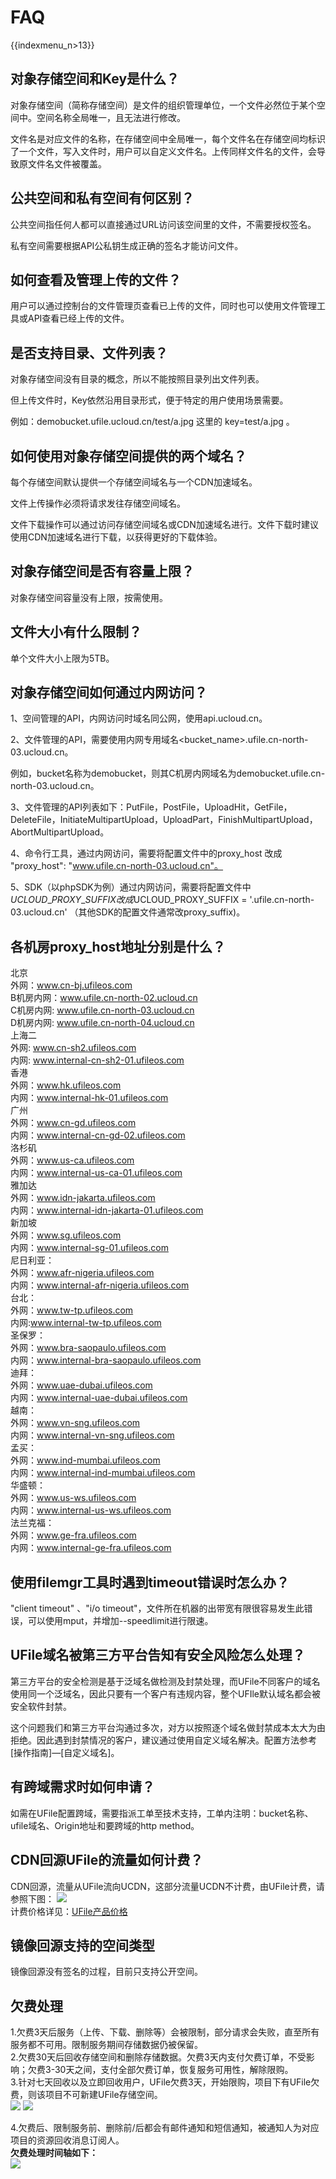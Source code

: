 # FAQ

{{indexmenu_n>13}}

## 对象存储空间和Key是什么？

对象存储空间（简称存储空间）是文件的组织管理单位，一个文件必然位于某个空间中。空间名称全局唯一，且无法进行修改。

文件名是对应文件的名称，在存储空间中全局唯一，每个文件名在存储空间均标识了一个文件，写入文件时，用户可以自定义文件名。上传同样文件名的文件，会导致原文件名文件被覆盖。

## 公共空间和私有空间有何区别？

公共空间指任何人都可以直接通过URL访问该空间里的文件，不需要授权签名。

私有空间需要根据API公私钥生成正确的签名才能访问文件。

## 如何查看及管理上传的文件？

用户可以通过控制台的文件管理页查看已上传的文件，同时也可以使用文件管理工具或API查看已经上传的文件。

## 是否支持目录、文件列表？

对象存储空间没有目录的概念，所以不能按照目录列出文件列表。

但上传文件时，Key依然沿用目录形式，便于特定的用户使用场景需要。

例如：demobucket.ufile.ucloud.cn/test/a.jpg 这里的 key=test/a.jpg 。

## 如何使用对象存储空间提供的两个域名？

每个存储空间默认提供一个存储空间域名与一个CDN加速域名。

文件上传操作必须将请求发往存储空间域名。

文件下载操作可以通过访问存储空间域名或CDN加速域名进行。文件下载时建议使用CDN加速域名进行下载，以获得更好的下载体验。

## 对象存储空间是否有容量上限？

对象存储空间容量没有上限，按需使用。

## 文件大小有什么限制？

单个文件大小上限为5TB。

## 对象存储空间如何通过内网访问？

1、空间管理的API，内网访问时域名同公网，使用api.ucloud.cn。

2、文件管理的API，需要使用内网专用域名\<bucket\_name\>.ufile.cn-north-03.ucloud.cn。

例如，bucket名称为demobucket，则其C机房内网域名为demobucket.ufile.cn-north-03.ucloud.cn。

3、文件管理的API列表如下：PutFile，PostFile，UploadHit，GetFile，DeleteFile，InitiateMultipartUpload，UploadPart，FinishMultipartUpload，AbortMultipartUpload。

4、命令行工具，通过内网访问，需要将配置文件中的proxy_host 改成 "proxy_host":
"www.ufile.cn-north-03.ucloud.cn"。

5、SDK（以phpSDK为例）通过内网访问，需要将配置文件中$UCLOUD\_PROXY\_SUFFIX改成$UCLOUD\_PROXY\_SUFFIX
= '.ufile.cn-north-03.ucloud.cn' （其他SDK的配置文件通常改proxy_suffix)。

## 各机房proxy\_host地址分别是什么？

北京  
外网：www.cn-bj.ufileos.com  
B机房内网：www.ufile.cn-north-02.ucloud.cn  
C机房内网: www.ufile.cn-north-03.ucloud.cn  
D机房内网: www.ufile.cn-north-04.ucloud.cn  
上海二  
外网: www.cn-sh2.ufileos.com  
内网: www.internal-cn-sh2-01.ufileos.com  
香港  
外网：www.hk.ufileos.com  
内网：www.internal-hk-01.ufileos.com  
广州  
外网：www.cn-gd.ufileos.com  
内网：www.internal-cn-gd-02.ufileos.com  
洛杉矶  
外网：www.us-ca.ufileos.com  
内网：www.internal-us-ca-01.ufileos.com  
雅加达  
外网：www.idn-jakarta.ufileos.com  
内网：www.internal-idn-jakarta-01.ufileos.com  
新加坡  
外网：www.sg.ufileos.com  
内网：www.internal-sg-01.ufileos.com  
尼日利亚：  
外网：www.afr-nigeria.ufileos.com  
内网：www.internal-afr-nigeria.ufileos.com  
台北：  
外网：www.tw-tp.ufileos.com  
内网:www.internal-tw-tp.ufileos.com  
圣保罗：  
外网：www.bra-saopaulo.ufileos.com  
内网：www.internal-bra-saopaulo.ufileos.com  
迪拜：  
外网：www.uae-dubai.ufileos.com  
内网：www.internal-uae-dubai.ufileos.com  
越南：  
外网：www.vn-sng.ufileos.com  
内网：www.internal-vn-sng.ufileos.com  
孟买：  
外网：www.ind-mumbai.ufileos.com  
内网：www.internal-ind-mumbai.ufileos.com   
华盛顿：  
外网：www.us-ws.ufileos.com   
内网：www.internal-us-ws.ufileos.com   
法兰克福：  
外网：www.ge-fra.ufileos.com   
内网：www.internal-ge-fra.ufileos.com   

##  使用filemgr工具时遇到timeout错误时怎么办？

"client timeout" 、"i/o
timeout"，文件所在机器的出带宽有限很容易发生此错误，可以使用mput，并增加--speedlimit进行限速。

## UFile域名被第三方平台告知有安全风险怎么处理？

第三方平台的安全检测是基于泛域名做检测及封禁处理，而UFile不同客户的域名使用同一个泛域名，因此只要有一个客户有违规内容，整个UFIle默认域名都会被安全软件封禁。

这个问题我们和第三方平台沟通过多次，对方以按照逐个域名做封禁成本太大为由拒绝。因此遇到封禁情况的客户，建议通过使用自定义域名解决。配置方法参考\[操作指南\]—\[自定义域名\]。

## 有跨域需求时如何申请？

如需在UFile配置跨域，需要指派工单至技术支持，工单内注明：bucket名称、ufile域名、Origin地址和要跨域的http
method。

## CDN回源UFile的流量如何计费？

CDN回源，流量从UFile流向UCDN，这部分流量UCDN不计费，由UFile计费，请参照下图：
![](/images/cdn回源ufile的流量.png)  
计费价格详见：[UFile产品价格](https://cms.docs.ucloudadmin.com/storage_cdn/ufile/bill)

## 镜像回源支持的空间类型

镜像回源没有签名的过程，目前只支持公开空间。

## 欠费处理

1.欠费3天后服务（上传、下载、删除等）会被限制，部分请求会失败，直至所有服务都不可用。限制服务期间存储数据仍被保留。  
2.欠费30天后回收存储空间和删除存储数据。欠费3天内支付欠费订单，不受影响；欠费3-30天之间，支付全部欠费订单，恢复服务可用性，解除限购。  
3.针对七天回收以及立即回收用户，UFile欠费3天，开始限购，项目下有UFile欠费，则该项目不可新建UFile存储空间。  
![](/images/ufile欠费处理弹窗.png)
![](/images/ufile欠费限购.png)

4.欠费后、限制服务前、删除前/后都会有邮件通知和短信通知，被通知人为对应项目的资源回收消息订阅人。  
**欠费处理时间轴如下：**  
![](/images/欠费通知时间轴.png)

